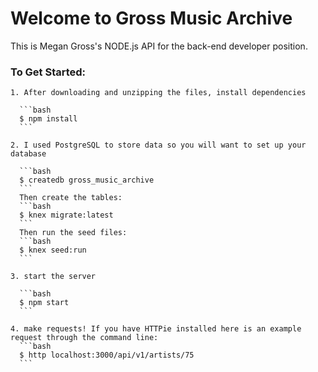 # Welcome to Gross Music Archive

This is Megan Gross's NODE.js API for the back-end developer position.


### To Get Started:

    1. After downloading and unzipping the files, install dependencies

      ```bash
      $ npm install
      ```

    2. I used PostgreSQL to store data so you will want to set up your database

      ```bash
      $ createdb gross_music_archive
      ```
      Then create the tables:
      ```bash
      $ knex migrate:latest
      ```
      Then run the seed files:
      ```bash
      $ knex seed:run
      ```

    3. start the server

      ```bash
      $ npm start
      ```

    4. make requests! If you have HTTPie installed here is an example request through the command line:
      ```bash
      $ http localhost:3000/api/v1/artists/75
      ```
